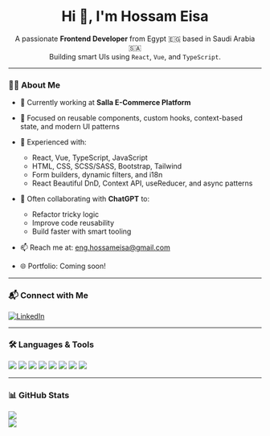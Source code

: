 <h1 align="center">Hi 👋, I'm Hossam Eisa</h1>

<p align="center">
  A passionate <strong>Frontend Developer</strong> from Egypt 🇪🇬 based in Saudi Arabia 🇸🇦  
  <br />
  Building smart UIs using <code>React</code>, <code>Vue</code>, and <code>TypeScript</code>.
</p>

---

### 👨‍💻 About Me

- 🔭 Currently working at **Salla E-Commerce Platform**
- 🧠 Focused on reusable components, custom hooks, context-based state, and modern UI patterns
- 🧩 Experienced with:
  - React, Vue, TypeScript, JavaScript
  - HTML, CSS, SCSS/SASS, Bootstrap, Tailwind
  - Form builders, dynamic filters, and i18n
  - React Beautiful DnD, Context API, useReducer, and async patterns

- 🤝 Often collaborating with **ChatGPT** to:
  - Refactor tricky logic
  - Improve code reusability
  - Build faster with smart tooling

- 📫 Reach me at: [eng.hossameisa@gmail.com](mailto:eng.hossameisa@gmail.com)
- 🌐 Portfolio: Coming soon!

---

### 📬 Connect with Me

<p align="left">
  <a href="https://www.linkedin.com/in/hossamelsawy" target="_blank">
    <img src="https://img.shields.io/badge/LinkedIn-0077B5?style=for-the-badge&logo=linkedin&logoColor=white" alt="LinkedIn">
  </a>
</p>

---

### 🛠️ Languages & Tools

<p align="left">
  <img src="https://img.shields.io/badge/HTML5-E34F26?style=flat&logo=html5&logoColor=white" />
  <img src="https://img.shields.io/badge/CSS3-1572B6?style=flat&logo=css3&logoColor=white" />
  <img src="https://img.shields.io/badge/SASS-CC6699?style=flat&logo=sass&logoColor=white" />
  <img src="https://img.shields.io/badge/JavaScript-F7DF1E?style=flat&logo=javascript&logoColor=black" />
  <img src="https://img.shields.io/badge/TypeScript-3178C6?style=flat&logo=typescript&logoColor=white" />
  <img src="https://img.shields.io/badge/React-61DAFB?style=flat&logo=react&logoColor=black" />
  <img src="https://img.shields.io/badge/Vue.js-4FC08D?style=flat&logo=vue.js&logoColor=white" />
  <img src="https://img.shields.io/badge/Bootstrap-7952B3?style=flat&logo=bootstrap&logoColor=white" />
</p>

---

### 📊 GitHub Stats

<p align="left">
  <img src="https://github-readme-stats.vercel.app/api/top-langs/?username=HossamEisa&layout=compact&theme=default" />
  <br />
  <img src="https://github-readme-stats.vercel.app/api?username=HossamEisa&show_icons=true&theme=default" />
</p>
